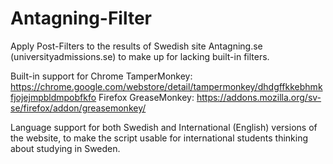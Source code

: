 Antagning-Filter
================

Apply Post-Filters to the results of Swedish site Antagning.se (universityadmissions.se) to make up for lacking built-in filters.

Built-in support for
Chrome TamperMonkey: https://chrome.google.com/webstore/detail/tampermonkey/dhdgffkkebhmkfjojejmpbldmpobfkfo
Firefox GreaseMonkey: https://addons.mozilla.org/sv-se/firefox/addon/greasemonkey/

Language support for both Swedish and International (English) versions of the website,
to make the script usable for international students thinking about studying in Sweden. 
